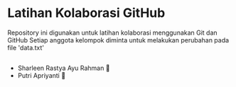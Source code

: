 # Latihan Kolaborasi GitHub

Repository ini digunakan untuk latihan kolaborasi menggunakan Git dan GitHub
Setiap anggota kelompok diminta untuk melakukan perubahan pada file 'data.txt'

##
- Sharleen Rastya Ayu Rahman 🧶
- Putri Apriyanti 🍉
